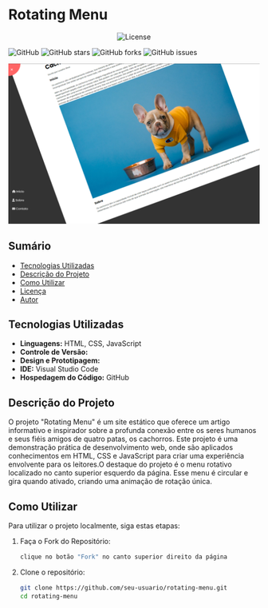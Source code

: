 # Rotating Menu

<p align="center">
  <img alt="License" src="https://img.shields.io/static/v1?label=license&message=MIT&color=49AA26&labelColor=000000">
</p>

![GitHub](https://img.shields.io/github/license/lucelhosilva/RotatingMenu)
![GitHub stars](https://img.shields.io/github/stars/lucelhosilva/Bot_Vagas_de_Emprego)
![GitHub forks](https://img.shields.io/github/forks/lucelhosilva/Bot_Vagas_de_Emprego)
![GitHub issues](https://img.shields.io/github/issues/lucelhosilva/Bot_Vagas_de_Emprego)

<p align="center">
  <img alt="Projeto - Animated Login" src="./assets/IMG/preview-templates.png">
</p>

## Sumário

- [Tecnologias Utilizadas](#tecnologias-utilizadas)
- [Descrição do Projeto](#descrição-do-projeto)
- [Como Utilizar](#como-utilizar)
- [Licença](#licença)
- [Autor](#autor)

## Tecnologias Utilizadas

- **Linguagens:** HTML, CSS, JavaScript
- **Controle de Versão:**
- **Design e Prototipagem:**
- **IDE:** Visual Studio Code
- **Hospedagem do Código:** GitHub

## Descrição do Projeto

O projeto "Rotating Menu" é um site estático que oferece um artigo informativo e inspirador sobre a profunda conexão entre os seres humanos e seus fiéis amigos de quatro patas, os cachorros. Este projeto é uma demonstração prática de desenvolvimento web, onde são aplicados conhecimentos em HTML, CSS e JavaScript para criar uma experiência envolvente para os leitores.O destaque do projeto é o menu rotativo localizado no canto superior esquerdo da página. Esse menu é circular e gira quando ativado, criando uma animação de rotação única.

## Como Utilizar

Para utilizar o projeto localmente, siga estas etapas:

1. Faça o Fork do Repositório:

   ```bash
   clique no botão "Fork" no canto superior direito da página
   ```

2. Clone o repositório:

   ```bash
   git clone https://github.com/seu-usuario/rotating-menu.git
   cd rotating-menu
   ```
